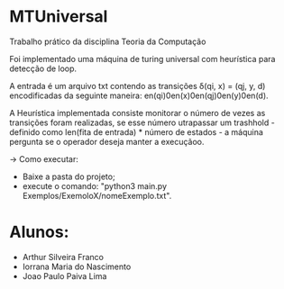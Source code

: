 # MTUniversal
Trabalho prático da disciplina Teoria da Computação

Foi implementado uma máquina de turing universal com heurística para detecção de loop.

A entrada é um arquivo txt contendo as transições δ(qi, x) = (qj, y, d) encodificadas da seguinte maneira:
en(qi)0en(x)0en(qj)0en(y)0en(d).

A Heurística implementada consiste monitorar o número de vezes as transições foram realizadas, se esse número utrapassar um trashhold - definido como len(fita de entrada) * número de estados - a máquina pergunta se o operador deseja manter a execuçãoo.

-> Como executar:
- Baixe a pasta do projeto;
- execute o comando: "python3 main.py Exemplos/ExemoloX/nomeExemplo.txt". 

# Alunos:
- Arthur Silveira Franco
- Iorrana Maria do Nascimento
- Joao Paulo Paiva Lima

